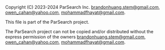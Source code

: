 Copyright (C) 2023-2024 ParSearch Inc. <brandonhuang.stem@gmail.com>, <owen_cahan@yahoo.com>, <mohammadfhayat@gmail.com>.

This file is part of the ParSearch project.

The ParSearch project can not be copied and/or distributed without the express
permission of the owners <brandonhuang.stem@gmail.com>, <owen_cahan@yahoo.com>, <mohammadfhayat@gmail.com>.